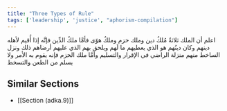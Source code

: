 ```yaml
---
title: "Three Types of Rule"
tags: ['leadership', 'justice', "aphorism-compilation"]
---
```


 اعلم أن الملك ثلاثةٌ مُلكُ دين وملك حزم وملكُ هوًى فأمَّا ملكُ الدِّين فإنَّه إذا أُقيم لأهله دينهم  وكان دينُهم هو الذي يعطيهم ما لَهم ويلحق بهم الذي عليهم أرضاهم ذلك ونزل الساخط منهم منزلة الراضي في الإقرار والتسليم وأمَّا ملك الحزم فإنه يقوم به الأمر ولا يسلم من الطعن والتسخط

## Similar Sections
- [[Section (adka.9)]]
